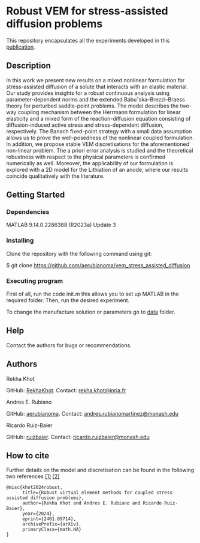 # Robust VEM for stress-assisted diffusion problems

This repository encapsulates all the experiments developed in this [publication](https://arxiv.org/abs/2401.09714).

## Description
In this work we present new results on a mixed nonlinear formulation for stress-assisted diffusion of a solute that interacts with an elastic material. Our study provides insights for a robust continuous analysis using parameter-dependent norms and the extended Babuˇska–Brezzi–Braess theory for perturbed saddle-point problems. The model describes the two-way coupling mechanism between the Herrmann formulation for linear elasticity and a mixed form of the reaction-diffusion equation consisting of diffusion-induced active stress and stress-dependent diffusion, respectively. The Banach fixed-point strategy with a small data assumption allows us to prove the well-posedness of the nonlinear coupled formulation. In addition, we propose stable VEM discretisations for the aforementioned non-linear problem. The a priori error analysis is studied and the theoretical robustness with respect to the physical parameters is confirmed numerically as well. Moreover, the applicability of our formulation is explored with a 2D model for the Lithiation of an anode, where our results coincide qualitatively with the literature.

## Getting Started

### Dependencies

MATLAB 9.14.0.2286388 (R2023a) Update 3

### Installing

Clone the repository with the following command using git:

$ git clone https://github.com/aerubianoma/vem_stress_assisted_diffusion

### Executing program

First of all, run the code init.m this allows you to set up MATLAB in the required folder. Then, run the desired experiment.

To change the manufacture solution or parameters go to [data](data) folder.

## Help

Contact the authors for bugs or recommendations.

## Authors

Rekha Khot

GitHub: [RekhaKhot](https://github.com/RekhaKhot).
Contact: rekha.khot@inria.fr

Andres E. Rubiano

GitHub: [aerubianoma](https://github.com/aerubianoma).
Contact: andres.rubianomartinez@monash.edu

Ricardo Ruiz-Baier

GitHub: [ruizbaier](https://github.com/ruizbaier).
Contact: ricardo.ruizbaier@monash.edu

## How to cite
Further details on the model and discretisation can be found in the following two references [[1]](http://arxiv.org/abs/2111.04206) [[2]](https://www.frontiersin.org/articles/10.3389/fphys.2022.888515)
```
@misc{khot2024robust,
      title={Robust virtual element methods for coupled stress-assisted diffusion problems}, 
      author={Rekha Khot and Andres E. Rubiano and Ricardo Ruiz-Baier},
      year={2024},
      eprint={2401.09714},
      archivePrefix={arXiv},
      primaryClass={math.NA}
}
```



